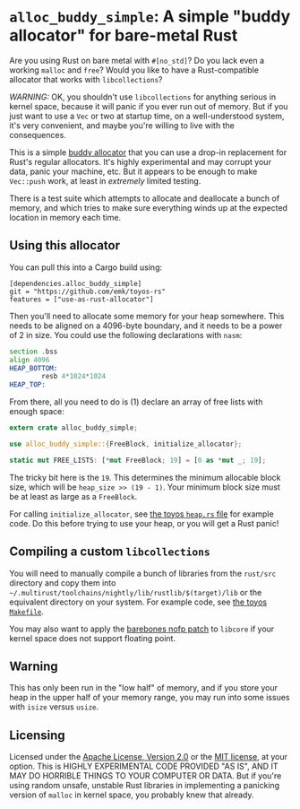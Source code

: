 # `alloc_buddy_simple`: A simple "buddy allocator" for bare-metal Rust

Are you using Rust on bare metal with `#[no_std]`?  Do you lack even a
working `malloc` and `free`?  Would you like to have a Rust-compatible
allocator that works with `libcollections`?

*WARNING:* OK, you shouldn't use `libcollections` for anything serious in
kernel space, because it will panic if you ever run out of memory.  But if
you just want to use a `Vec` or two at startup time, on a well-understood
system, it's very convenient, and maybe you're willing to live with the
consequences.

This is a simple [buddy allocator][] that you can use a drop-in replacement
for Rust's regular allocators.  It's highly experimental and may corrupt
your data, panic your machine, etc.  But it appears to be enough to make
`Vec::push` work, at least in _extremely_ limited testing.

There is a test suite which attempts to allocate and deallocate a bunch of
memory, and which tries to make sure everything winds up at the expected
location in memory each time.

[buddy allocator]: https://en.wikipedia.org/wiki/Buddy_memory_allocation

## Using this allocator

You can pull this into a Cargo build using:

```
[dependencies.alloc_buddy_simple]
git = "https://github.com/emk/toyos-rs"
features = ["use-as-rust-allocator"]
```

Then you'll need to allocate some memory for your heap somewhere.  This
needs to be aligned on a 4096-byte boundary, and it needs to be a power of
2 in size.  You could use the following declarations with `nasm`:

```asm
section .bss
align 4096
HEAP_BOTTOM:
        resb 4*1024*1024
HEAP_TOP:
```

From there, all you need to do is (1) declare an array of free lists with
enough space:

```rust
extern crate alloc_buddy_simple;

use alloc_buddy_simple::{FreeBlock, initialize_allocator};

static mut FREE_LISTS: [*mut FreeBlock; 19] = [0 as *mut _; 19];
```

The tricky bit here is the `19`.  This determines the minimum allocable
block size, which will be `heap_size >> (19 - 1)`.  Your minimum block size
must be at least as large as a `FreeBlock`.

For calling `initialize_allocator`, see [the toyos `heap.rs` file][heap.rs]
for example code.  Do this before trying to use your heap, or you will get
a Rust panic!

[heap.rs]: https://github.com/emk/toyos-rs/blob/master/src/heap.rs

## Compiling a custom `libcollections`

You will need to manually compile a bunch of libraries from the `rust/src`
directory and copy them into
`~/.multirust/toolchains/nightly/lib/rustlib/$(target)/lib` or the
equivalent directory on your system.  For example code, see
[the toyos `Makefile`][Makefile].

You may also want to apply the [barebones nofp patch][nofp] to `libcore` if
your kernel space does not support floating point.

[Makefile]: https://github.com/emk/toyos-rs/blob/master/Makefile
[nofp]: https://github.com/thepowersgang/rust-barebones-kernel/blob/master/libcore_nofp.patch

## Warning

This has only been run in the "low half" of memory, and if you store your
heap in the upper half of your memory range, you may run into some issues
with `isize` versus `usize`.

## Licensing

Licensed under the [Apache License, Version 2.0][LICENSE-APACHE] or the
[MIT license][LICENSE-MIT], at your option.  This is HIGHLY EXPERIMENTAL
CODE PROVIDED "AS IS", AND IT MAY DO HORRIBLE THINGS TO YOUR COMPUTER OR
DATA.  But if you're using random unsafe, unstable Rust libraries in
implementing a panicking version of `malloc` in kernel space, you probably
knew that already.

[LICENSE-APACHE]: http://www.apache.org/licenses/LICENSE-2.0
[LICENSE-MIT]: http://opensource.org/licenses/MIT
